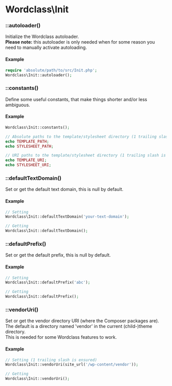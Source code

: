 # Wordclass\Init

### ::autoloader()
Initialize the Wordclass autoloader.  
**Please note:** this autoloader is only needed when for some reason you need to manually activate autoloading.

#### Example
```php
require 'absolute/path/to/src/Init.php';
Wordclass\Init::autoloader();
```

### ::constants()
Define some useful constants, that make things shorter and/or less ambiguous.

#### Example
```php
Wordclass\Init::constants();

// Absolute paths to the template/stylesheet directory (1 trailing slash is ensured)
echo TEMPLATE_PATH;
echo STYLESHEET_PATH;

// URI paths to the template/stylesheet directory (1 trailing slash is ensured)
echo TEMPLATE_URI;
echo STYLESHEET_URI;
```

### ::defaultTextDomain()
Set or get the default text domain, this is null by default.

#### Example
```php
// Setting
Wordclass\Init::defaultTextDomain('your-text-domain');

// Getting
Wordclass\Init::defaultTextDomain();
```

### ::defaultPrefix()
Set or get the default prefix, this is null by default.

#### Example
```php
// Setting
Wordclass\Init::defaultPrefix('abc');

// Getting
Wordclass\Init::defaultPrefix();
```

### ::vendorUri()
Set or get the vendor directory URI (where the Composer packages are).  
The default is a directory named 'vendor' in the current (child-)theme directory.  
This is needed for some Wordclass features to work.

#### Example
```php
// Setting (1 trailing slash is ensured)
Wordclass\Init::vendorUri(site_url('/wp-content/vendor'));

// Getting
Wordclass\Init::vendorUri();
```
